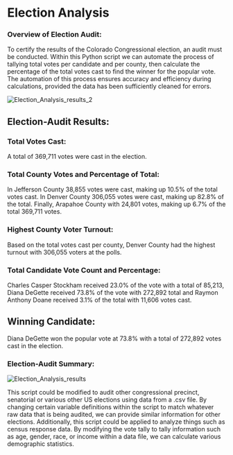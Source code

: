 # Election Analysis

### Overview of Election Audit:
  To certify the results of the Colorado Congressional election, an audit must be conducted. Within this Python script we can automate the process of tallying total votes per candidate and per county, then calculate the percentage of the total votes cast to find the winner for the popular vote. The automation of this process ensures accuracy and efficiency during calculations, provided the data has been sufficiently cleaned for errors.

![Election_Analysis_results_2](https://user-images.githubusercontent.com/99298165/162599563-2beea3ad-7b38-4b40-92fe-08c53dbf4795.png)
## Election-Audit Results:
  ### Total Votes Cast:
  A total of 369,711 votes were cast in the election.
  ### Total County Votes and Percentage of Total:
  In Jefferson County 38,855 votes were cast, making up 10.5% of the total votes cast.
  In Denver County 306,055 votes were cast, making up 82.8% of the total.
  Finally, Arapahoe County with 24,801 votes, making up 6.7% of the total 369,711 votes.
  ### Highest County Voter Turnout:
  Based on the total votes cast per county, Denver County had the highest turnout with 306,055 voters at the polls.
  ### Total Candidate Vote Count and Percentage:
  Charles Casper Stockham received 23.0% of the vote with a total of 85,213, Diana DeGette received 73.8% of the vote with 272,892 total and Raymon Anthony Doane received 3.1% of the total with 11,606 votes cast. 
  ## Winning Candidate:
  Diana DeGette won the popular vote at 73.8% with a total of 272,892 votes cast in the election.
### Election-Audit Summary: 
![Election_Analysis_results](https://user-images.githubusercontent.com/99298165/162599581-3d7fc332-501d-47b3-be6f-dc448711ba3e.png)

  This script could be modified to audit other congressional precinct, senatorial or various other US elections using data from a .csv file. By changing certain variable definitions within the script to match whatever raw data that is being audited, we can provide similar information for other elections. Additionally, this script could be applied to analyze things such as census response data. By modifying the vote tally to tally information such as age, gender, race, or income within a data file, we can calculate various demographic statistics.
